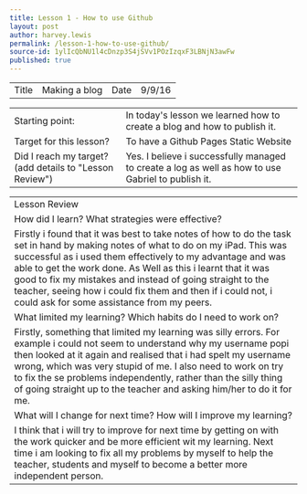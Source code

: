 ```yaml
---
title: Lesson 1 - How to use Github
layout: post
author: harvey.lewis
permalink: /lesson-1-how-to-use-github/
source-id: 1ylIcQbNU1l4cDnzp3S4jSVv1POzIzqxF3LBNjN3awFw
published: true
---
```

<table>
  <tr>
    <td>Title</td>
    <td>Making a blog</td>
    <td>Date</td>
    <td>9/9/16</td>
  </tr>
</table>


<table>
  <tr>
    <td>Starting point:</td>
    <td>In today's lesson we learned how to create a blog and how to publish it.</td>
  </tr>
  <tr>
    <td>Target for this lesson?</td>
    <td>To have a Github Pages Static Website</td>
  </tr>
  <tr>
    <td>Did I reach my target? 
(add details to "Lesson Review")</td>
    <td> Yes. I believe i successfully managed to create a log as well as how to use Gabriel to publish it.</td>
  </tr>
</table>


<table>
  <tr>
    <td>Lesson Review</td>
  </tr>
  <tr>
    <td>How did I learn? What strategies were effective? </td>
  </tr>
  <tr>
    <td>Firstly i found that it was best to take notes of how to do the task set in hand by making notes of what to do on my iPad. This was successful as i used them effectively to my advantage and was able to get the work done. As Well as this i learnt that it was good to fix my mistakes and instead of going straight to the teacher, seeing how i could fix them and then if i could not, i could ask for some assistance from my peers. </td>
  </tr>
  <tr>
    <td>What limited my learning? Which habits do I need to work on? </td>
  </tr>
  <tr>
    <td>Firstly, something that limited my learning was silly errors. For example i could not seem to understand why my username popi then looked at it again and realised that i had spelt my username wrong, which was very stupid of me. I also need to work on try to fix the se problems independently, rather than the silly thing of going straight up to the teacher and asking him/her to do it for me.  </td>
  </tr>
  <tr>
    <td>What will I change for next time? How will I improve my learning?</td>
  </tr>
  <tr>
    <td>I think that i will try to improve for next time by getting on with the work quicker and be more efficient wit my learning. Next time i am looking to fix all my problems by myself to help the teacher, students and myself to become a better more independent person. </td>
  </tr>
</table>


